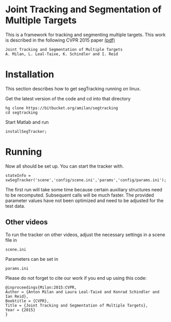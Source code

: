 Joint Tracking and Segmentation of Multiple Targets
===================================================

This is a framework for tracking and segmenting multiple targets.
This work is described in the following CVPR 2015 paper [(pdf)](http://www.milanton.de/files/cvpr2015/cvpr2015-anton.pdf)


    Joint Tracking and Segmentation of Multiple Targets
    A. Milan, L. Leal-Taixe, K. Schindler and I. Reid 


Installation
==============

This section describes how to get segTracking running on linux.

Get the latest version of the code and cd into that directory

    hg clone https://bitbucket.org/amilan/segtracking
    cd segtracking
    

Start Matlab and run

	installSegTracker;
    
        
Running
=======

	
Now all should be set up. You can start the tracker with.

    stateInfo = swSegTracker('scene','config/scene.ini','params','config/params.ini');
    

The first run will take some time because certain auxiliary structures
need to be recomputed. Subsequent calls will be much faster. The provided
parameter values have not been optimized and need to be adjusted for the
test data.
    
    
    
Other videos
------------

To run the tracker on other videos, adjust the necessary settings in a scene file in 

    scene.ini
    
Parameters can be set in

    params.ini

	
Please do not forget to cite our work if you end up using this code:


    @inproceedings{Milan:2015:CVPR,
	Author = {Anton Milan and Laura Leal-Taixé and Konrad Schindler and Ian Reid},
	Booktitle = {CVPR},
	Title = {Joint Tracking and Segmentation of Multiple Targets},
	Year = {2015}
    }